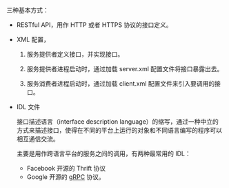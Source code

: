三种基本方式：

- RESTful API，用作 HTTP 或者 HTTPS 协议的接口定义。

- XML 配置， 

  1. 服务提供者定义接口，并实现接口。

  2. 服务提供者进程启动时，通过加载 server.xml 配置文件将接口暴露出去。

  3. 服务消费者进程启动时，通过加载 client.xml 配置文件来引入要调用的接口。

- IDL 文件

  接口描述语言（interface description language）的缩写，通过一种中立的方式来描述接口，使得在不同的平台上运行的对象和不同语言编写的程序可以相互通信交流。

  主要是用作跨语言平台的服务之间的调用，有两种最常用的 IDL：

  - Facebook 开源的 Thrift 协议
  -  Google 开源的 [gRPC](./grpc.md) 协议。

